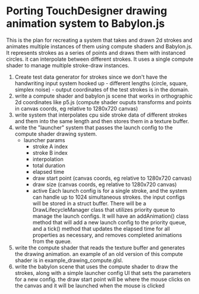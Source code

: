 
# Porting TouchDesigner drawing animation system to Babylon.js


This is the plan for recreating a system that takes and drawn 2d strokes and animates multiple instances of them using compute shaders and Babylon.js. It represents strokes as a series of points and draws them with instanced circles. it can interpolate between different strokes. It uses a single compute shader to manage multiple stroke-draw instances. 

1. Create test data generator for strokes since we don't have the handwriting input system hooked up - different lengths (circle, square, simplex noise) - output coordinates of the test strokes is in the domain.
2. write a compute shader and babylon js scene that works in orthographic 2d coordinates like p5.js (compute shader ouputs transforms and points in canvas coords, eg relative to 1280x720 canvas)
3. write system that interpolates cpu side stroke data of different strokes and them into the same length and then stores them in a texture buffer.
4. write the "launcher" system that passes the launch config to the compute shader drawing system.
   - launcher params
     - stroke A index
     - stroke B index
     - interpolation 
     - total duration
     - elapsed time
     - draw start point (canvas coords, eg relative to 1280x720 canvas)
     - draw size (canvas coords, eg relative to 1280x720 canvas)
     - active
  Each launch config is for a single stroke, and the system can handle up to 1024 simultaneous strokes. the input configs will be stored in a struct buffer.
  There will be a DrawLifecycleManager class that utilizes priority queue to manage the launch configs. It will have an addAnimation() class method that will add a new launch config to the priority queue, and a tick() method that updates the elapsed time for all properties as necessary, and removes completed animations from the queue.
5. write the compute shader that reads the texture buffer and generates the drawing animation.
    an example of an old version of this compute shader is in example_drawing_compute.glsl.
6. write the babylon scene that uses the compute shader to draw the strokes, along with a simple launcher config UI that sets the parameters for a new config. the draw start point will be where the mouse clicks on the canvas and it will be launched when the mouse is clicked